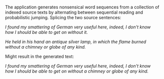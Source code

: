 The application generates nonsensical word sequences from a collection of indexed source texts by alternating between sequential reading and probabilistic jumping. Splicing the two source sentences:

<i>I found my smattering of German very useful here, indeed, I don't know how I should be able to get on without it.</i>

<i>He held in his hand an antique silver lamp, in which the flame burned without a chimney or globe of any kind.</i>

Might result in the generated text:

<i>I found my smattering of German very useful here, indeed, I don't know how I should be able to get on without a chimney or globe of any kind.</i>
